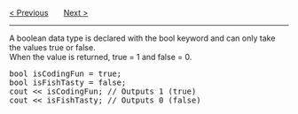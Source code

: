 <a href="/Data-Types/Numbers.md">&lt; Previous</a>
&nbsp;&nbsp;&nbsp;&nbsp;&nbsp;
<a href="/Data-Types/Characters.md">Next &gt;</a>
<hr>
A boolean data type is declared with the bool keyword and can only take the values true or false.
<br>
When the value is returned, true = 1 and false = 0.
<pre>
bool isCodingFun = true;
bool isFishTasty = false;
cout &lt;&lt; isCodingFun; // Outputs 1 (true)
cout &lt;&lt; isFishTasty; // Outputs 0 (false)
</pre>
